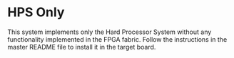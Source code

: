 
HPS Only
========

This system implements only the Hard Processor System without any functionality
implemented in the FPGA fabric. Follow the instructions in the master README
file to install it in the target board.

